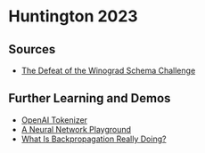 # Huntington 2023

## Sources

- [The Defeat of the Winograd Schema Challenge](https://arxiv.org/pdf/2201.02387.pdf)

## Further Learning and Demos

- [OpenAI Tokenizer](https://platform.openai.com/tokenizer)
- [A Neural Network Playground](https://playground.tensorflow.org/)
- [What Is Backpropagation Really Doing?](https://www.youtube.com/watch?v=Ilg3gGewQ5U)
